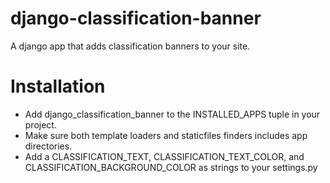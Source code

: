django-classification-banner
============================

A django app that adds classification banners to your site.

Installation
============

* Add django_classification_banner to the INSTALLED_APPS tuple in your project.
* Make sure both template loaders and staticfiles finders includes app directories.
* Add a CLASSIFICATION_TEXT, CLASSIFICATION_TEXT_COLOR,  and CLASSIFICATION_BACKGROUND_COLOR  as strings to your settings.py
